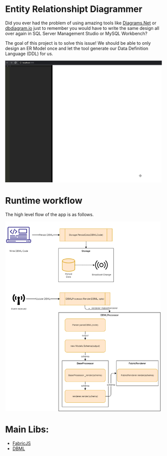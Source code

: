 # Entity Relationshipt Diagrammer
Did you ever had the problem of using amazing tools like [Diagrams.Net](https://www.diagrams.net/) or [dbdiagram.io](https://dbdiagram.io/home) just to remember you would have to write the same design all over again in SQL Server Management Studio or MySQL Workbench?

The goal of this project is to solve this issue! We should be able to only design an ER Model once and let the tool generate our Data Definition Language (DDL) for us.

<img src="demo/ERDiagrammer%20Demo.gif" width="750px">

# Runtime workflow
The high level flow of the app is as follows.

<img src="demo/Diagram.png" width="500px">

# Main Libs:
- [FabricJS](http://fabricjs.com/)
- [DBML](https://www.dbml.org/js-module/)
